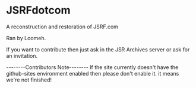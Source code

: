 # JSRFdotcom

A reconstruction and restoration of JSRF.com

Ran by Loomeh.

If you want to contribute then just ask in the JSR Archives server or ask for an invitation.

--------Contributors Note--------
If the site currently doesn't have the github-sites environment enabled then please don't enable it. it means we're not finished!
